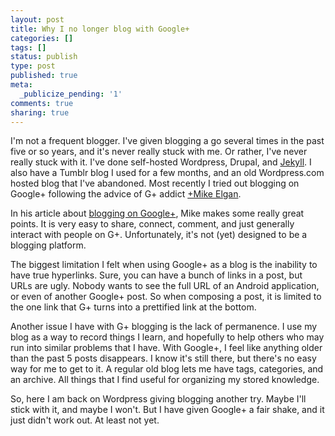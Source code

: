 ```yaml
---
layout: post
title: Why I no longer blog with Google+
categories: []
tags: []
status: publish
type: post
published: true
meta:
  _publicize_pending: '1'
comments: true
sharing: true
---
```

<p>I&#039;m not a frequent blogger. I&#039;ve given blogging a go several times in the past five or so years, and it&#039;s never really stuck with me. Or rather, I&#039;ve never really stuck with it. I&#039;ve done self-hosted Wordpress, Drupal, and <a href="http://jekyllrb.com/">Jekyll</a>. I also have a Tumblr blog I used for a few months, and an old Wordpress.com hosted blog that I&#039;ve abandoned. Most recently I tried out blogging on Google+ following the advice of G+ addict <a href="https://plus.google.com/+MikeElgan/posts/QF2xfRi5erH">+Mike Elgan</a>.</p>

<p>In his article about <a href="http://www.computerworld.com/s/article/9232329/Why_I_blog_on_Google_And_how_">blogging on Google+</a>, Mike makes some really great points. It is very easy to share, connect, comment, and just generally interact with people on G+. Unfortunately, it&#039;s not (yet) designed to be a blogging platform.</p>

<p>The biggest limitation I felt when using Google+ as a blog is the inability to have true hyperlinks. Sure, you can have a bunch of links in a post, but URLs are ugly. Nobody wants to see the full URL of an Android application, or even of another Google+ post. So when composing a post, it is limited to the one link that G+ turns into a prettified link at the bottom.</p>

<p>Another issue I have with G+ blogging is the lack of permanence. I use my blog as a way to record things I learn, and hopefully to help others who may run into similar problems that I have. With Google+, I feel like anything older than the past 5 posts disappears. I know it&#039;s still there, but there&#039;s no easy way for me to get to it. A regular old blog lets me have tags, categories, and an archive. All things that I find useful for organizing my stored knowledge.</p>

<p>So, here I am back on Wordpress giving blogging another try. Maybe I&#039;ll stick with it, and maybe I won&#039;t. But I have given Google+ a fair shake, and it just didn&#039;t work out. At least not yet.</p>
